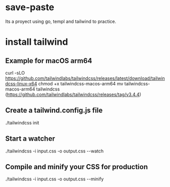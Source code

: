 # save-paste
Its a proyect using go, templ and tailwind to practice. 

# install tailwind
## Example for macOS arm64
curl -sLO https://github.com/tailwindlabs/tailwindcss/releases/latest/download/tailwindcss-linux-x64
chmod +x tailwindcss-macos-arm64
mv tailwindcss-macos-arm64 tailwindcss
(https://github.com/tailwindlabs/tailwindcss/releases/tag/v3.4.4)
## Create a tailwind.config.js file
./tailwindcss init

## Start a watcher
./tailwindcss -i input.css -o output.css --watch

## Compile and minify your CSS for production
./tailwindcss -i input.css -o output.css --minify